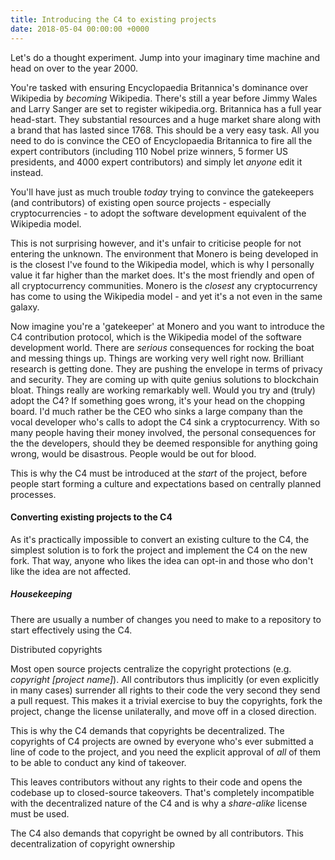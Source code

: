 ```yaml
---
title: Introducing the C4 to existing projects
date: 2018-05-04 00:00:00 +0000
---
```

Let's do a thought experiment. Jump into your imaginary time machine and head on over to the year 2000.

You're tasked with ensuring Encyclopaedia Britannica's dominance over Wikipedia by _becoming_ Wikipedia. There's still a year before Jimmy Wales and Larry Sanger are set to register wikipedia.org. Britannica has a full year head-start. They substantial resources and a huge market share along with a brand that has lasted since 1768. This should be a very easy task. All you need to do is convince the CEO of Encyclopaedia Britannica to fire all the expert contributors (including 110 Nobel prize winners, 5 former US presidents, and 4000 expert contributors) and simply let _anyone_ edit it instead.

You'll have just as much trouble _today_ trying to convince the gatekeepers (and contributors) of existing open source projects - especially cryptocurrencies - to adopt the software development equivalent of the Wikipedia model.

This is not surprising however, and it's unfair to criticise people for not entering the unknown. The environment that Monero is being developed in is the closest I've found to the Wikipedia model, which is why I personally value it far higher than the market does. It's the most friendly and open of all cryptocurrency communities. Monero is the _closest_ any cryptocurrency has come to using the Wikipedia model - and yet it's a not even in the same galaxy.

Now imagine you're a 'gatekeeper' at Monero and you want to introduce the C4 contribution protocol, which is the Wikipedia model of the software development world. There are _serious_ consequences for rocking the boat and messing things up. Things are working very well right now. Brilliant research is getting done. They are pushing the envelope in terms of privacy and security. They are coming up with quite genius solutions to blockchain bloat. Things really are working remarkably well. Would you try and (truly) adopt the C4? If something goes wrong, it's your head on the chopping board. I'd much rather be the CEO who sinks a large company than the vocal developer who's calls to adopt the C4 sink a cryptocurrency. With so many people having their money involved, the personal consequences for the the developers, should they be deemed responsible for anything going wrong, would be disastrous.  People would be out for blood.

This is why the C4 must be introduced at the _start_ of the project, before people start forming a culture and expectations based on centrally planned processes.

#### Converting existing projects to the C4

As it's practically impossible to convert an existing culture to the C4, the simplest solution is to fork the project and implement the C4 on the new fork. That way, anyone who likes the idea can opt-in and those who don't like the idea are not affected.

##### Housekeeping

There are usually a number of changes you need to make to a repository to start effectively using the C4.

Distributed copyrights

Most open source projects centralize the copyright protections (e.g. _copyright \[project name\]_). All contributors thus implicitly (or even explicitly in many cases) surrender all rights to their code the very second they send a pull request. This makes it a trivial exercise to buy the copyrights, fork the project, change the license unilaterally, and move off in a closed direction.

This is why the C4 demands that copyrights be decentralized. The copyrights of C4 projects are owned by everyone who's ever submitted a line of code to the project, and you need the explicit approval of _all_ of them to be able to conduct any kind of takeover.

 This leaves contributors without any rights to their code and opens the codebase up to closed-source takeovers. That's completely incompatible with the decentralized nature of the C4 and is  why a _share-alike_ license must be used. 

The C4 also demands that copyright be owned by all contributors. This decentralization of copyright ownership 